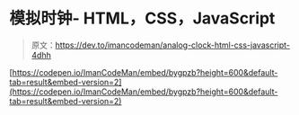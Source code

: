 # 模拟时钟- HTML，CSS，JavaScript

> 原文：<https://dev.to/imancodeman/analog-clock-html-css-javascript-4dhh>

[https://codepen.io/ImanCodeMan/embed/bygpzb?height=600&default-tab=result&embed-version=2](https://codepen.io/ImanCodeMan/embed/bygpzb?height=600&default-tab=result&embed-version=2)